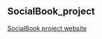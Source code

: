 ## SocialBook_project
[SocialBook project website](https://echaftech23.github.io/SocialBook_project/)
